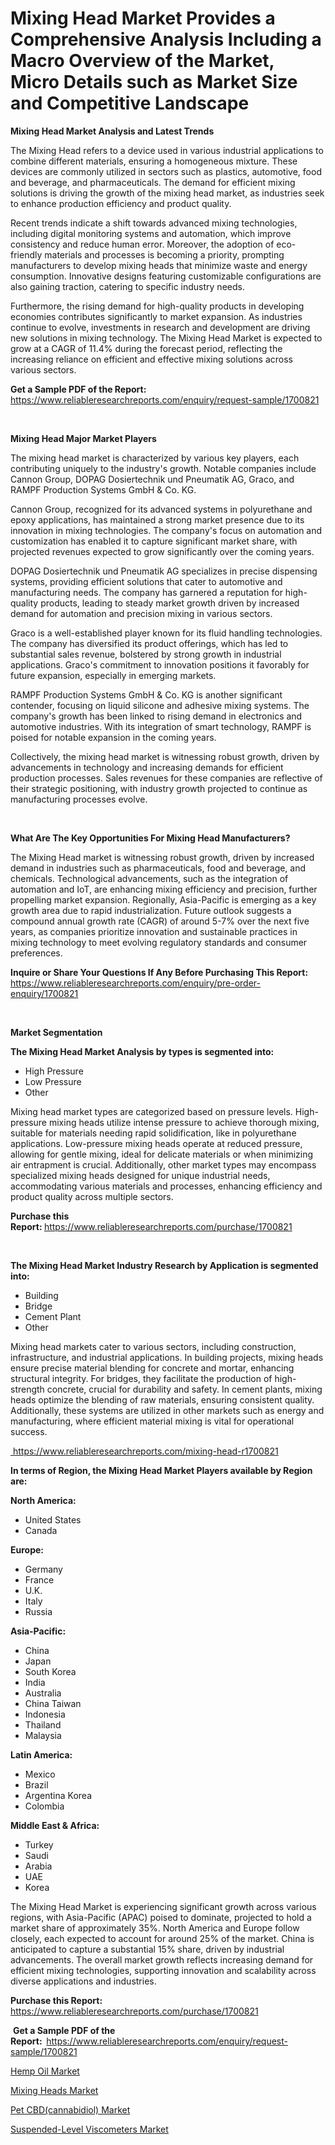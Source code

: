 <p><h1>Mixing Head Market Provides a Comprehensive Analysis Including a Macro Overview of the Market, Micro Details such as Market Size and Competitive Landscape</h1></p><p><strong>Mixing Head Market Analysis and Latest Trends</strong></p>
<p><p>The Mixing Head refers to a device used in various industrial applications to combine different materials, ensuring a homogeneous mixture. These devices are commonly utilized in sectors such as plastics, automotive, food and beverage, and pharmaceuticals. The demand for efficient mixing solutions is driving the growth of the mixing head market, as industries seek to enhance production efficiency and product quality.</p><p>Recent trends indicate a shift towards advanced mixing technologies, including digital monitoring systems and automation, which improve consistency and reduce human error. Moreover, the adoption of eco-friendly materials and processes is becoming a priority, prompting manufacturers to develop mixing heads that minimize waste and energy consumption. Innovative designs featuring customizable configurations are also gaining traction, catering to specific industry needs. </p><p>Furthermore, the rising demand for high-quality products in developing economies contributes significantly to market expansion. As industries continue to evolve, investments in research and development are driving new solutions in mixing technology. The Mixing Head Market is expected to grow at a CAGR of 11.4% during the forecast period, reflecting the increasing reliance on efficient and effective mixing solutions across various sectors.</p></p>
<p><strong>Get a Sample PDF of the Report:&nbsp;</strong> <a href="https://www.reliableresearchreports.com/enquiry/request-sample/1700821?utm_campaign=28&utm_medium=2&utm_source=Github&utm_content=ia&utm_term=09012025&utm_id=mixing-head">https://www.reliableresearchreports.com/enquiry/request-sample/1700821</a></p>
<p>&nbsp;</p>
<p><strong>Mixing Head Major Market Players</strong></p>
<p><p>The mixing head market is characterized by various key players, each contributing uniquely to the industry's growth. Notable companies include Cannon Group, DOPAG Dosiertechnik und Pneumatik AG, Graco, and RAMPF Production Systems GmbH & Co. KG. </p><p>Cannon Group, recognized for its advanced systems in polyurethane and epoxy applications, has maintained a strong market presence due to its innovation in mixing technologies. The company's focus on automation and customization has enabled it to capture significant market share, with projected revenues expected to grow significantly over the coming years.</p><p>DOPAG Dosiertechnik und Pneumatik AG specializes in precise dispensing systems, providing efficient solutions that cater to automotive and manufacturing needs. The company has garnered a reputation for high-quality products, leading to steady market growth driven by increased demand for automation and precision mixing in various sectors.</p><p>Graco is a well-established player known for its fluid handling technologies. The company has diversified its product offerings, which has led to substantial sales revenue, bolstered by strong growth in industrial applications. Graco's commitment to innovation positions it favorably for future expansion, especially in emerging markets.</p><p>RAMPF Production Systems GmbH & Co. KG is another significant contender, focusing on liquid silicone and adhesive mixing systems. The company's growth has been linked to rising demand in electronics and automotive industries. With its integration of smart technology, RAMPF is poised for notable expansion in the coming years.</p><p>Collectively, the mixing head market is witnessing robust growth, driven by advancements in technology and increasing demands for efficient production processes. Sales revenues for these companies are reflective of their strategic positioning, with industry growth projected to continue as manufacturing processes evolve.</p></p>
<p>&nbsp;</p>
<p><strong>What Are The Key Opportunities For Mixing Head Manufacturers?</strong></p>
<p><p>The Mixing Head market is witnessing robust growth, driven by increased demand in industries such as pharmaceuticals, food and beverage, and chemicals. Technological advancements, such as the integration of automation and IoT, are enhancing mixing efficiency and precision, further propelling market expansion. Regionally, Asia-Pacific is emerging as a key growth area due to rapid industrialization. Future outlook suggests a compound annual growth rate (CAGR) of around 5-7% over the next five years, as companies prioritize innovation and sustainable practices in mixing technology to meet evolving regulatory standards and consumer preferences.</p></p>
<p><strong>Inquire or Share Your Questions If Any Before Purchasing This Report:</strong> <a href="https://www.reliableresearchreports.com/enquiry/pre-order-enquiry/1700821?utm_campaign=28&utm_medium=2&utm_source=Github&utm_content=ia&utm_term=09012025&utm_id=mixing-head">https://www.reliableresearchreports.com/enquiry/pre-order-enquiry/1700821</a></p>
<p>&nbsp;</p>
<p><strong>Market Segmentation</strong></p>
<p><strong>The Mixing Head Market Analysis by types is segmented into:</strong></p>
<p><ul><li>High Pressure</li><li>Low Pressure</li><li>Other</li></ul></p>
<p><p>Mixing head market types are categorized based on pressure levels. High-pressure mixing heads utilize intense pressure to achieve thorough mixing, suitable for materials needing rapid solidification, like in polyurethane applications. Low-pressure mixing heads operate at reduced pressure, allowing for gentle mixing, ideal for delicate materials or when minimizing air entrapment is crucial. Additionally, other market types may encompass specialized mixing heads designed for unique industrial needs, accommodating various materials and processes, enhancing efficiency and product quality across multiple sectors.</p></p>
<p><strong>Purchase this Report:&nbsp;</strong><a href="https://www.reliableresearchreports.com/purchase/1700821?utm_campaign=28&utm_medium=2&utm_source=Github&utm_content=ia&utm_term=09012025&utm_id=mixing-head">https://www.reliableresearchreports.com/purchase/1700821</a></p>
<p>&nbsp;</p>
<p><strong>The Mixing Head Market Industry Research by Application is segmented into:</strong></p>
<p><ul><li>Building</li><li>Bridge</li><li>Cement Plant</li><li>Other</li></ul></p>
<p><p>Mixing head markets cater to various sectors, including construction, infrastructure, and industrial applications. In building projects, mixing heads ensure precise material blending for concrete and mortar, enhancing structural integrity. For bridges, they facilitate the production of high-strength concrete, crucial for durability and safety. In cement plants, mixing heads optimize the blending of raw materials, ensuring consistent quality. Additionally, these systems are utilized in other markets such as energy and manufacturing, where efficient material mixing is vital for operational success.</p></p>
<p><a href="https://www.reliableresearchreports.com/mixing-head-r1700821?utm_campaign=28&utm_medium=2&utm_source=Github&utm_content=ia&utm_term=09012025&utm_id=mixing-head">&nbsp;https://www.reliableresearchreports.com/mixing-head-r1700821</a></p>
<p><strong>In terms of Region, the Mixing Head Market Players available by Region are:</strong></p>
<p>
    <p> <strong> North America: </strong>
        <ul>
            <li>United States</li>
            <li>Canada</li>
        </ul>
        </p> 
    <p> <strong> Europe: </strong>
        <ul>
            <li>Germany</li>
            <li>France</li>
            <li>U.K.</li>
            <li>Italy</li>
            <li>Russia</li>
        </ul>
        </p> 
    <p> <strong> Asia-Pacific: </strong>
        <ul>
            <li>China</li>
            <li>Japan</li>
            <li>South Korea</li>
            <li>India</li>
            <li>Australia</li>
            <li>China Taiwan</li>
            <li>Indonesia</li>
            <li>Thailand</li>
            <li>Malaysia</li>
        </ul>
        </p> 
    <p> <strong> Latin America: </strong>
        <ul>
            <li>Mexico</li>
            <li>Brazil</li>
            <li>Argentina Korea</li>
            <li>Colombia</li>
        </ul>
        </p> 
    <p> <strong> Middle East & Africa: </strong>
        <ul>
            <li>Turkey</li>
            <li>Saudi</li>
            <li>Arabia</li>
            <li>UAE</li>
            <li>Korea</li>
        </ul>
    </p>
    </p>
<p><p>The Mixing Head Market is experiencing significant growth across various regions, with Asia-Pacific (APAC) poised to dominate, projected to hold a market share of approximately 35%. North America and Europe follow closely, each expected to account for around 25% of the market. China is anticipated to capture a substantial 15% share, driven by industrial advancements. The overall market growth reflects increasing demand for efficient mixing technologies, supporting innovation and scalability across diverse applications and industries.</p></p>
<p><strong>Purchase this Report: </strong><a href="https://www.reliableresearchreports.com/purchase/1700821?utm_campaign=28&utm_medium=2&utm_source=Github&utm_content=ia&utm_term=09012025&utm_id=mixing-head">https://www.reliableresearchreports.com/purchase/1700821</a></p>
<p>&nbsp;<strong>Get a Sample PDF of the Report:&nbsp;&nbsp;</strong><a href="https://www.reliableresearchreports.com/enquiry/request-sample/1700821?utm_campaign=28&utm_medium=2&utm_source=Github&utm_content=ia&utm_term=09012025&utm_id=mixing-head">https://www.reliableresearchreports.com/enquiry/request-sample/1700821</a></p>
<p><strong></strong></p>
<p><p><a href="https://github.com/delindacallegari68/Market-Research-Report-List-1/blob/main/hemp-oil-market.md?utm_campaign=28&utm_medium=2&utm_source=Github&utm_content=ia&utm_term=09012025&utm_id=mixing-head">Hemp Oil Market</a></p><p><a href="https://github.com/steidmindy199393/Market-Research-Report-List-1/blob/main/mixing-heads-market.md?utm_campaign=28&utm_medium=2&utm_source=Github&utm_content=ia&utm_term=09012025&utm_id=mixing-head">Mixing Heads Market</a></p><p><a href="https://github.com/santosh758595/Market-Research-Report-List-6/blob/main/pet-cbdcannabidiol-market.md?utm_campaign=28&utm_medium=2&utm_source=Github&utm_content=ia&utm_term=09012025&utm_id=mixing-head">Pet CBD(cannabidiol) Market</a></p><p><a href="https://github.com/klindsey95/Market-Research-Report-List-1/blob/main/suspended-level-viscometers-market.md?utm_campaign=28&utm_medium=2&utm_source=Github&utm_content=ia&utm_term=09012025&utm_id=mixing-head">Suspended-Level Viscometers Market</a></p></p>